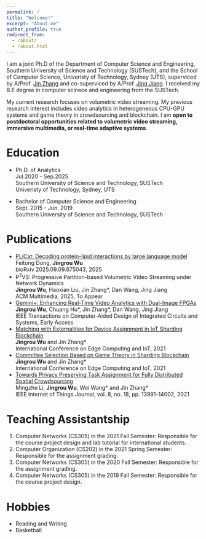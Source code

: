 ```yaml
---
permalink: /
title: "Welcome!"
excerpt: "About me"
author_profile: true
redirect_from: 
  - /about/
  - /about.html
---
```


I am a joint Ph.D of the Department of Computer Science and Engineering, Southern University of Science and Technology (SUSTech), and the School of Computer Science, Univeristy of Technology, Sydney (UTS), superviced by A/Prof. [Jin Zhang](https://faculty.sustech.edu.cn/zhangj4/) and co-superviced by A/Prof. [Jing Jiang](https://profiles.uts.edu.au/Jing.Jiang/about). I received my B.E degree in computer scinece and engineering from the SUSTech.

My current research focuses on volumetric video streaming. My previous research interest includes video analytics in heterogeneous CPU-GPU systems and game theory in crowdsourcing and blockchain. I am **open to postdoctoral opportunities related to volumetric video streaming, immersive multimedia, or real-time adaptive systems**.

Education
======
- Ph.D. of Analytics  
  Jul.2020 - Sep.2025  
  Southern University of Science and Technology, SUSTech  
  Univeristy of Technology, Sydney, UTS

- Bachelor of Computer Science and Engineering  
  Sept. 2015 - Jun. 2019  
  Southern University of Science and Technology, SUSTech

Publications
======
- [PLiCat: Decoding protein-lipid interactions by large language model](https://www.biorxiv.org/content/10.1101/2025.09.09.675043v1)  
  Feitong Dong, **Jingrou Wu**  
  bioRxiv 2025.09.09.675043, 2025
- P$^2$VS: Progressive Partition-based Volumetric Video Streaming under Network Dynamics  
  **Jingrou Wu**, Haoxian Liu, Jin Zhang*, Dan Wang, Jing Jiang  
  ACM Multimedia, 2025, To Appear
- [Gemini+: Enhancing Real-Time Video Analytics with Dual-Image FPGAs](https://ieeexplore.ieee.org/document/10950385)  
  **Jingrou Wu**, Chuang Hu*, Jin Zhang*, Dan Wang, Jing Jiang  
  IEEE Transactions on Computer-Aided Design of Integrated Circuits and Systems, Early Access
- [Matching with Externalities for Device Assignment in IoT Sharding Blockchain](https://link.springer.com/chapter/10.1007/978-3-031-04231-7_4)  
  **Jingrou Wu** and Jin Zhang*  
  International Conference on Edge Computing and IoT, 2021
- [Committee Selection Based on Game Theory in Sharding Blockchain](https://link.springer.com/chapter/10.1007/978-3-031-04231-7_2)  
  **Jingrou Wu** and Jin Zhang*  
  International Conference on Edge Computing and IoT, 2021
- [Towards Privacy Preserving Task Assignment for Fully Distributed Spatial Crowdsourcing](https://ieeexplore.ieee.org/document/9390177)  
  Mingzhe Li, **Jingrou Wu**, Wei Wang* and Jin Zhang*  
  IEEE Internet of Things Journal, vol. 8, no. 18, pp. 13991-14002, 2021

Teaching Assistantship
======
1. Computer Networks (CS305) in the 2021 Fall Semester: Responsible for the course project design and lab tutorial for international students.
2. Computer Organization (CS202) in the 2021 Spring Semester: Responsible for the assignment grading.
3. Computer Networks (CS305) in the 2020 Fall Semester: Responsible for the assignment grading.
4. Computer Networks (CS305) in the 2019 Fall Semester: Responsible for the course project design.

Hobbies
======
- Reading and Writing
- Basketball
